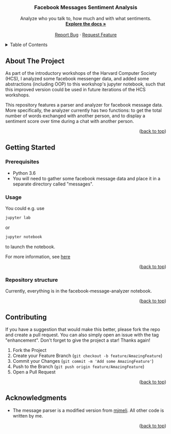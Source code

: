 <!-- Improved compatibility of back to top link: See: https://github.com/othneildrew/Best-README-Template/pull/73 -->
<a name="readme-top"></a> 


<!-- PROJECT SHIELDS -->
<!--
*** I'm using markdown "reference style" links for readability.
*** Reference links are enclosed in brackets [ ] instead of parentheses ( ).
*** See the bottom of this document for the declaration of the reference variables
*** for contributors-url, forks-url, etc. This is an optional, concise syntax you may use.
*** https://www.markdownguide.org/basic-syntax/#reference-style-links

[![Contributors][contributors-shield]][contributors-url]
[![Forks][forks-shield]][forks-url]
[![Stargazers][stars-shield]][stars-url]
[![Issues][issues-shield]][issues-url]
[![MIT License][license-shield]][license-url]
[![LinkedIn][linkedin-shield]][linkedin-url]
-->


<!-- PROJECT LOGO -->
<br />
<div align="center">

<h3 align="center">Facebook Messages Sentiment Analysis</h3>

  <p align="center">
    Analyze who you talk to, how much and with what sentiments.
    <br />
    <a href="https://github.com/simondoebele/fbanalyzer"><strong>Explore the docs »</strong></a>
    <br />
    <br />
    <a href="https://github.com/simondoebele/fbanalyzer/issues">Report Bug</a>
    ·
    <a href="https://github.com/simondoebele/fbanalyzer/issues">Request Feature</a>
  </p>
</div>


<!-- TABLE OF CONTENTS -->
<details>
  <summary>Table of Contents</summary>
  <ol>
    <li>
      <a href="#about-the-project">About The Project</a>
    </li>
    <li>
      <a href="#getting-started">Getting Started</a>
      <ul>
        <li><a href="#prerequisites">Prerequisites</a></li>
        <li><a href="#usage">Usage</a></li>
        <li><a href="#structure">Repository Structure</a></li>
      </ul>
    </li>
    <li><a href="#contributing">Contributing</a></li>
    <!-- <li><a href="#acknowledgments">Acknowledgments</a></li> -->
  </ol>
</details>



<!-- ABOUT THE PROJECT -->
## About The Project

As part of the introductory workshops of the Harvard Computer Society (HCS), I analyzed some facebook messenger data, and added some abstractions (including OOP) to this workshop's jupyter notebook, such that this improved version could be used in future iterations of the HCS workshops. 

This repository features a parser and analyzer for facebook message data. More specifically, the analyzer currently has two functions: to get the total number of words exchanged with another person, and to display a sentiment score over time during a chat with another person.


<p align="right">(<a href="#readme-top">back to top</a>)</p>



<!-- GETTING STARTED -->
## Getting Started

### Prerequisites

* Python 3.6
* You will need to gather some facebook message data and place it in a separate directory called "messages".


<!-- USAGE EXAMPLES -->
### Usage

You could e.g. use

   ```sh
   jupyter lab
   ```

or

   ```sh
   jupyter notebook
   ```

to launch the notebook.

For more information, see [here](https://jupyter.org/install)


<p align="right">(<a href="#readme-top">back to top</a>)</p>



<!-- Repository Structure -->
### Repository structure

Currently, everything is in the facebook-message-analyzer notebook.


<p align="right">(<a href="#readme-top">back to top</a>)</p>



<!-- CONTRIBUTING -->
## Contributing

If you have a suggestion that would make this better, please fork the repo and create a pull request. You can also simply open an issue with the tag "enhancement".
Don't forget to give the project a star! Thanks again!

1. Fork the Project
2. Create your Feature Branch (`git checkout -b feature/AmazingFeature`)
3. Commit your Changes (`git commit -m 'Add some AmazingFeature'`)
4. Push to the Branch (`git push origin feature/AmazingFeature`)
5. Open a Pull Request

<p align="right">(<a href="#readme-top">back to top</a>)</p>





<!-- ACKNOWLEDGMENTS -->
## Acknowledgments

* The message parser is a modified version from [mjmeli](https://github.com/mjmeli/facebook-chat-word-cloud/blob/master/facebook_wordcloud/message_parser.py). All other code is written by me.


<p align="right">(<a href="#readme-top">back to top</a>)</p>



<!-- MARKDOWN LINKS & IMAGES -->
<!-- https://www.markdownguide.org/basic-syntax/#reference-style-links -->
[contributors-shield]: https://img.shields.io/github/contributors/github_username/repo_name.svg?style=for-the-badge
[contributors-url]: https://github.com/github_username/repo_name/graphs/contributors
[forks-shield]: https://img.shields.io/github/forks/github_username/repo_name.svg?style=for-the-badge
[forks-url]: https://github.com/github_username/repo_name/network/members
[stars-shield]: https://img.shields.io/github/stars/github_username/repo_name.svg?style=for-the-badge
[stars-url]: https://github.com/github_username/repo_name/stargazers
[issues-shield]: https://img.shields.io/github/issues/github_username/repo_name.svg?style=for-the-badge
[issues-url]: https://github.com/github_username/repo_name/issues
[license-shield]: https://img.shields.io/github/license/github_username/repo_name.svg?style=for-the-badge
[license-url]: https://github.com/github_username/repo_name/blob/master/LICENSE.txt
[linkedin-shield]: https://img.shields.io/badge/-LinkedIn-black.svg?style=for-the-badge&logo=linkedin&colorB=555
[linkedin-url]: https://linkedin.com/in/linkedin_username
[product-screenshot]: images/screenshot.png
[Next.js]: https://img.shields.io/badge/next.js-000000?style=for-the-badge&logo=nextdotjs&logoColor=white
[Next-url]: https://nextjs.org/
[React.js]: https://img.shields.io/badge/React-20232A?style=for-the-badge&logo=react&logoColor=61DAFB
[React-url]: https://reactjs.org/
[Vue.js]: https://img.shields.io/badge/Vue.js-35495E?style=for-the-badge&logo=vuedotjs&logoColor=4FC08D
[Vue-url]: https://vuejs.org/
[Angular.io]: https://img.shields.io/badge/Angular-DD0031?style=for-the-badge&logo=angular&logoColor=white
[Angular-url]: https://angular.io/
[Svelte.dev]: https://img.shields.io/badge/Svelte-4A4A55?style=for-the-badge&logo=svelte&logoColor=FF3E00
[Svelte-url]: https://svelte.dev/
[Laravel.com]: https://img.shields.io/badge/Laravel-FF2D20?style=for-the-badge&logo=laravel&logoColor=white
[Laravel-url]: https://laravel.com
[Bootstrap.com]: https://img.shields.io/badge/Bootstrap-563D7C?style=for-the-badge&logo=bootstrap&logoColor=white
[Bootstrap-url]: https://getbootstrap.com
[JQuery.com]: https://img.shields.io/badge/jQuery-0769AD?style=for-the-badge&logo=jquery&logoColor=white
[JQuery-url]: https://jquery.com 
